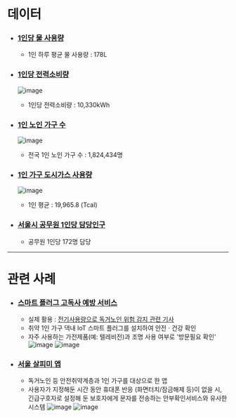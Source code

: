 
# 데이터
- ### [1인당 물 사용량](https://www.water.or.kr/popup/popupMainWaterLocation01.do?pageGb=B&REGION_CD=3023052500)
  - 1인 하루 평균 물 사용량 : 178L

- ### [1인당 전력소비량](https://www.index.go.kr/unify/idx-info.do?idxCd=4291)
  ![image](https://user-images.githubusercontent.com/124030255/234007975-271c4eb3-a243-454a-a873-894ef70bd045.png)
  - 1인당 전력소비량 : 10,330kWh


- ### [1인 노인 가구 수](https://kosis.kr/statHtml/statHtml.do?orgId=620&tblId=DT_620005_2021B007&conn_path=I2)
  ![image](https://user-images.githubusercontent.com/124030255/234011460-d75ea95e-ac37-4ab5-9632-40dc91e72c87.png)
    - 전국 1인 노인 가구 수 : 1,824,434명

- ### [1인 가구 도시가스 사용량](https://kosis.kr/statHtml/statHtml.do?orgId=115&tblId=DT_115005_E005&conn_path=I2)
  ![image](https://user-images.githubusercontent.com/124030255/234817173-0bb497c7-21d5-4336-b379-950e5588eee4.png)
  - 1인 평균 : 19,965.8 (Tcal)

- ### [서울시 공무원 1인당 담당인구](http://data.seoul.go.kr/dataList/294/S/2/datasetView.do)
   - 공무원 1인당 172명 담당

---

# 관련 사례

- ### [스마트 플러그 고독사 예방 서비스](https://smart.seoul.go.kr/board/41/1267/board_view.do) 
  - 실제 활용 : [전기사용량으로 독거노인 위험 감지 관련 기사](https://www.news1.kr/articles/?3593886)
  - 취약 1인 가구 댁내 IoT 스마트 플러그를 설치하여 안전 · 건강 확인
  - 자주 사용하는 가전제품(예: 텔레비전)과 조명 사용 여부로 '방문필요 확인'
  ![image](https://user-images.githubusercontent.com/124030255/234794667-b44f0747-7f98-40f6-b101-53ad13cc4801.png)
![image](https://user-images.githubusercontent.com/124030255/234794773-09eeec4a-add2-4f26-809b-d9fcfb91ef9e.png)

 - ### [서울 살피미 앱](https://mediahub.seoul.go.kr/archives/2002351)
   - 독거노인 등 안전취약계층과 1인 가구를 대상으로 한 앱
   - 사용자가 지정해둔 시간 동안 휴대폰 반응 (화면터치/잠금해제 등)이 없을 시, 긴급구호자로 설정해 둔 보호자에게 문자를 전송하는 안부확인서비스와 유사한 시스템
![image](https://user-images.githubusercontent.com/124030255/234798536-10fa4581-9a36-44ac-80bb-a14b5436fb45.png)
![image](https://user-images.githubusercontent.com/124030255/234798604-9b6ae680-5d57-4055-9cd8-ee30919feafa.png)





